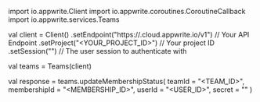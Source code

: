 import io.appwrite.Client
import io.appwrite.coroutines.CoroutineCallback
import io.appwrite.services.Teams

val client = Client()
    .setEndpoint("https://<REGION>.cloud.appwrite.io/v1") // Your API Endpoint
    .setProject("<YOUR_PROJECT_ID>") // Your project ID
    .setSession("") // The user session to authenticate with

val teams = Teams(client)

val response = teams.updateMembershipStatus(
    teamId = "<TEAM_ID>",
    membershipId = "<MEMBERSHIP_ID>",
    userId = "<USER_ID>",
    secret = "<SECRET>"
)
